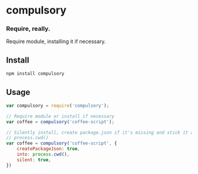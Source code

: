 # compulsory
### Require, really.

Require module, installing it if necessary.

## Install
```bash
npm install compulsory
```

## Usage
```javascript
var compulsory = require('compulsory');

// Require module or install if necessary
var coffee = compulsory('coffee-script');

// Silently install, create package.json if it's missing and stick it all in
// process.cwd()
var coffee = compulsory('coffee-script', {
    createPackageJson: true,
    into: process.cwd(),
    silent: true,
})
```
